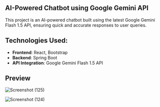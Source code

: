 ## AI-Powered Chatbot using Google Gemini API
This project is an AI-powered chatbot built using the latest Google Gemini Flash 1.5 API, ensuring quick and accurate responses to user queries.

## Technologies Used:
- **Frontend**: React, Bootstrap
- **Backend**: Spring Boot
- **API Integration**: Google Gemini Flash 1.5 API

## Preview
![Screenshot (125)](https://github.com/user-attachments/assets/a8f8457a-10ed-4287-b7e0-536567c63089)

![Screenshot (124)](https://github.com/user-attachments/assets/b3d232ce-6ec1-4353-a0f2-55a934ba9e8b)

